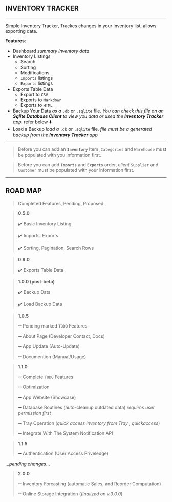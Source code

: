 ## INVENTORY TRACKER

---

Simple Inventory Tracker, Trackes changes in your inventory list, allows exporting data.

**Features**:

- Dashboard _summary inventory data_
- Inventory Listings
  - Search
  - Sorting
  - Modifications
  - `Imports` listings
  - `Exports` listings
- Exports Table Data
  - Export to `CSV`
  - Exports to `Markdown`
  - Exports to `HTML`
- Backup Your Data _as a_ `.db` or `.sqlite` file. _You can check this file on an **Sqlite Database Client** to view you data or used the **Inventory Tracker** app._ refer below ⬇️
- Load a Backup _load a_ `.db` or `.sqlite` file. _file must be a generated backup from the **Inventory Tracker** app_

---

> Before you can add an **`Inventory`** Item ,`Categories` and `Warehouse` must be populated with you information first.

> Before you can add **`Imports`** and **`Exports`** order, _client_ `Supplier` and `Customer` must be populated with your information first.

---

## ROAD MAP

> Completed Features, Pending, Proposed.

> **0.5.0**
>
> ✔️ Basic Inventory Listing
>
> ✔️ Imports, Exports
>
> ✔️ Sorting, Pagination, Search Rows

> **0.8.0**
>
> ✔️ Exports Table Data

> **1.0.0 (post-beta)**
>
> ✔️ Backup Data
>
> ✔️ Load Backup Data

> **1.0.5**
>
> ➖ Pending marked `TODO` Features
>
> ➖ About Page (Developer Contact, Docs)
>
> ➖ App Update (Auto-Update)
>
> ➖ Documention (Manual/Usage)

> **1.1.0**
>
> ➖ Complete `TODO` Features
>
> ➖ Optimization
>
> ➖ App Website (Showcase)
>
> ➖ Database Routines (auto-cleanup outdated data) _requires user permission first_
>
> ➖ Tray Operation (_quick access inventory from Tray , quickaccess_)
>
> ➖ Integrate With The System Notification API

> **1.1.5**
>
> ➖ Authentication (User Access Priveledge)

..._pending changes_...

> **2.0.0**
>
> ➖ Inventory Forcasting (automatic Sales, and Reorder Computation)
>
> ➖ Online Storage Integration (_finalized on v.3.0.0_)
